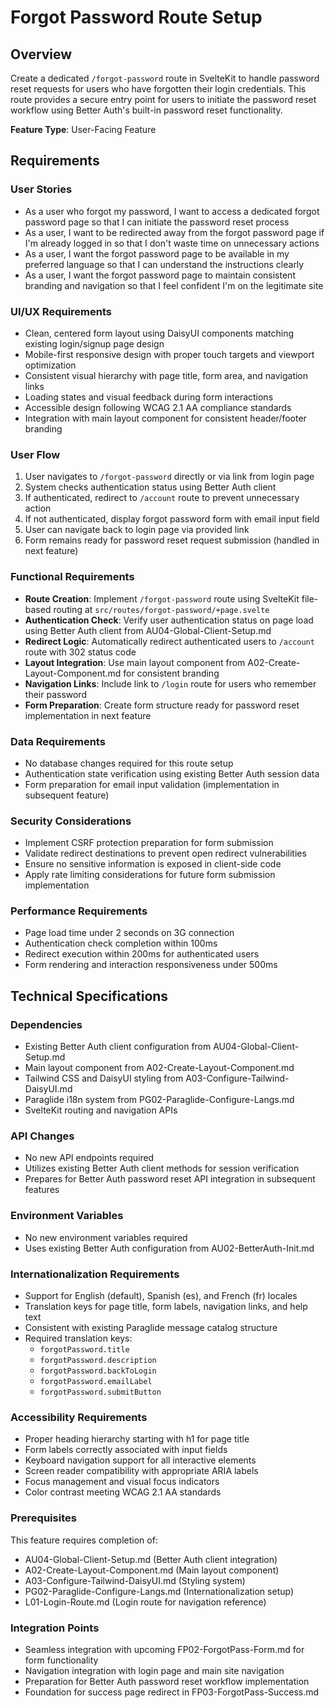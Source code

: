 # Forgot Password Route Setup

## Overview
Create a dedicated `/forgot-password` route in SvelteKit to handle password reset requests for users who have forgotten their login credentials. This route provides a secure entry point for users to initiate the password reset workflow using Better Auth's built-in password reset functionality.

**Feature Type**: User-Facing Feature

## Requirements

### User Stories
- As a user who forgot my password, I want to access a dedicated forgot password page so that I can initiate the password reset process
- As a user, I want to be redirected away from the forgot password page if I'm already logged in so that I don't waste time on unnecessary actions
- As a user, I want the forgot password page to be available in my preferred language so that I can understand the instructions clearly
- As a user, I want the forgot password page to maintain consistent branding and navigation so that I feel confident I'm on the legitimate site

### UI/UX Requirements
- Clean, centered form layout using DaisyUI components matching existing login/signup page design
- Mobile-first responsive design with proper touch targets and viewport optimization
- Consistent visual hierarchy with page title, form area, and navigation links
- Loading states and visual feedback during form interactions
- Accessible design following WCAG 2.1 AA compliance standards
- Integration with main layout component for consistent header/footer branding

### User Flow
1. User navigates to `/forgot-password` directly or via link from login page
2. System checks authentication status using Better Auth client
3. If authenticated, redirect to `/account` route to prevent unnecessary action
4. If not authenticated, display forgot password form with email input field
5. User can navigate back to login page via provided link
6. Form remains ready for password reset request submission (handled in next feature)

### Functional Requirements
- **Route Creation**: Implement `/forgot-password` route using SvelteKit file-based routing at `src/routes/forgot-password/+page.svelte`
- **Authentication Check**: Verify user authentication status on page load using Better Auth client from AU04-Global-Client-Setup.md
- **Redirect Logic**: Automatically redirect authenticated users to `/account` route with 302 status code
- **Layout Integration**: Use main layout component from A02-Create-Layout-Component.md for consistent branding
- **Navigation Links**: Include link to `/login` route for users who remember their password
- **Form Preparation**: Create form structure ready for password reset implementation in next feature

### Data Requirements
- No database changes required for this route setup
- Authentication state verification using existing Better Auth session data
- Form preparation for email input validation (implementation in subsequent feature)

### Security Considerations
- Implement CSRF protection preparation for form submission
- Validate redirect destinations to prevent open redirect vulnerabilities
- Ensure no sensitive information is exposed in client-side code
- Apply rate limiting considerations for future form submission implementation

### Performance Requirements
- Page load time under 2 seconds on 3G connection
- Authentication check completion within 100ms
- Redirect execution within 200ms for authenticated users
- Form rendering and interaction responsiveness under 500ms

## Technical Specifications

### Dependencies
- Existing Better Auth client configuration from AU04-Global-Client-Setup.md
- Main layout component from A02-Create-Layout-Component.md
- Tailwind CSS and DaisyUI styling from A03-Configure-Tailwind-DaisyUI.md
- Paraglide i18n system from PG02-Paraglide-Configure-Langs.md
- SvelteKit routing and navigation APIs

### API Changes
- No new API endpoints required
- Utilizes existing Better Auth client methods for session verification
- Prepares for Better Auth password reset API integration in subsequent features

### Environment Variables
- No new environment variables required
- Uses existing Better Auth configuration from AU02-BetterAuth-Init.md

### Internationalization Requirements
- Support for English (default), Spanish (es), and French (fr) locales
- Translation keys for page title, form labels, navigation links, and help text
- Consistent with existing Paraglide message catalog structure
- Required translation keys:
  - `forgotPassword.title`
  - `forgotPassword.description`
  - `forgotPassword.backToLogin`
  - `forgotPassword.emailLabel`
  - `forgotPassword.submitButton`

### Accessibility Requirements
- Proper heading hierarchy starting with h1 for page title
- Form labels correctly associated with input fields
- Keyboard navigation support for all interactive elements
- Screen reader compatibility with appropriate ARIA labels
- Focus management and visual focus indicators
- Color contrast meeting WCAG 2.1 AA standards

### Prerequisites
This feature requires completion of:
- AU04-Global-Client-Setup.md (Better Auth client integration)
- A02-Create-Layout-Component.md (Main layout component)
- A03-Configure-Tailwind-DaisyUI.md (Styling system)
- PG02-Paraglide-Configure-Langs.md (Internationalization setup)
- L01-Login-Route.md (Login route for navigation reference)

### Integration Points
- Seamless integration with upcoming FP02-ForgotPass-Form.md for form functionality
- Navigation integration with login page and main site navigation
- Preparation for Better Auth password reset workflow implementation
- Foundation for success page redirect in FP03-ForgotPass-Success.md